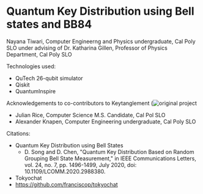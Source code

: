 # Quantum Key Distribution using Bell states and BB84

Nayana Tiwari, Computer Engineerng and Physics undergraduate, Cal Poly SLO
under advising of Dr. Katharina Gillen, Professor of Physics Department, Cal Poly SLO

Technologies used:
- QuTech 26-qubit simulator
- Qiskit
- QuantumInspire

Acknowledgements to co-contributors to Keytanglement (![original project](https://github.com/JRice15/keytanglement)
- Julian Rice, Computer Science M.S. Candidate, Cal Pol SLO
- Alexander Knapen, Computer Engineering undergraduate, Cal Poly SLO

Citations:
- Quantum Key Distribution using Bell States
  - D. Song and D. Chen, "Quantum Key Distribution Based on Random Grouping Bell State Measurement," in IEEE Communications Letters, vol. 24, no. 7, pp. 1496-1499, July 2020, doi: 10.1109/LCOMM.2020.2988380.
 - Tokyochat 
  - https://github.com/franciscop/tokyochat
